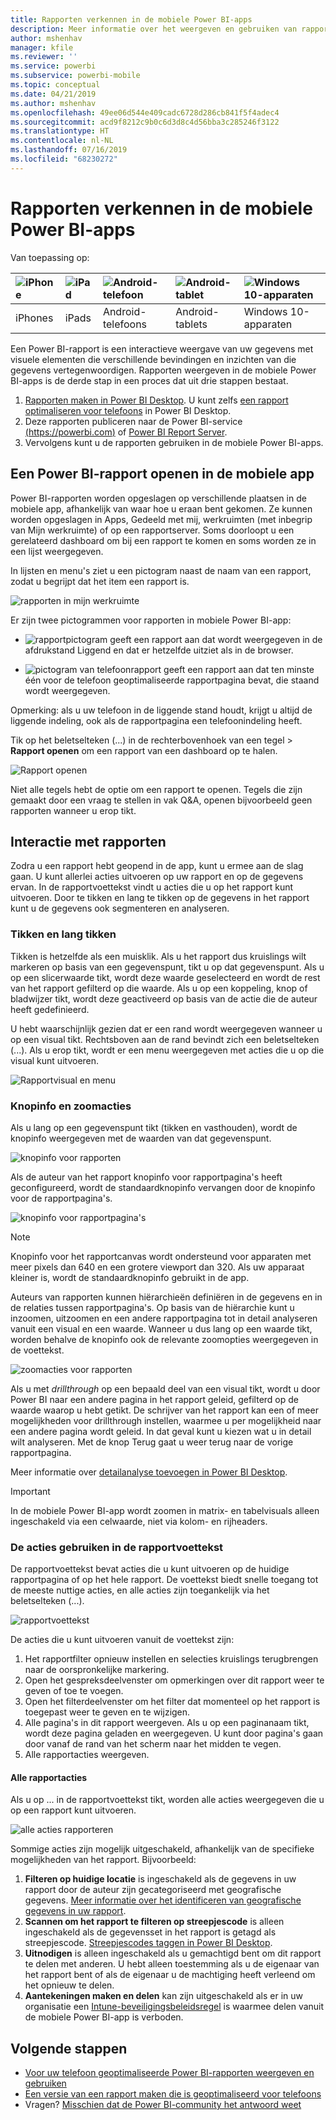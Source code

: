 ```yaml
---
title: Rapporten verkennen in de mobiele Power BI-apps
description: Meer informatie over het weergeven en gebruiken van rapporten in de mobiele Power BI-app op uw telefoon of tablet. U maakt rapporten in de Power BI-service of Power BI Desktop en kunt ze vervolgens gebruiken de mobiele apps.
author: mshenhav
manager: kfile
ms.reviewer: ''
ms.service: powerbi
ms.subservice: powerbi-mobile
ms.topic: conceptual
ms.date: 04/21/2019
ms.author: mshenhav
ms.openlocfilehash: 49ee06d544e409cadc6728d286cb841f5f4adec4
ms.sourcegitcommit: acd9f8212c9b0c6d3d8c4d56bba3c285246f3122
ms.translationtype: HT
ms.contentlocale: nl-NL
ms.lasthandoff: 07/16/2019
ms.locfileid: "68230272"
---
```

# <a name="explore-reports-in-the-power-bi-mobile-apps"></a>Rapporten verkennen in de mobiele Power BI-apps
Van toepassing op:

| ![iPhone](././media/mobile-reports-in-the-mobile-apps/ios-logo-40-px.png) | ![iPad](././media/mobile-reports-in-the-mobile-apps/ios-logo-40-px.png) | ![Android-telefoon](././media/mobile-reports-in-the-mobile-apps/android-logo-40-px.png) | ![Android-tablet](././media/mobile-reports-in-the-mobile-apps/android-logo-40-px.png) | ![Windows 10-apparaten](./media/mobile-reports-in-the-mobile-apps/win-10-logo-40-px.png) |
|:--- |:--- |:--- |:--- |:--- |
| iPhones |iPads |Android-telefoons |Android-tablets |Windows 10-apparaten |

Een Power BI-rapport is een interactieve weergave van uw gegevens met visuele elementen die verschillende bevindingen en inzichten van die gegevens vertegenwoordigen. Rapporten weergeven in de mobiele Power BI-apps is de derde stap in een proces dat uit drie stappen bestaat.

1. [Rapporten maken in Power BI Desktop](../../desktop-report-view.md). U kunt zelfs [een rapport optimaliseren voor telefoons](mobile-apps-view-phone-report.md) in Power BI Desktop. 
2. Deze rapporten publiceren naar de Power BI-service [(https://powerbi.com)](https://powerbi.com) of [Power BI Report Server](../../report-server/get-started.md).  
3. Vervolgens kunt u de rapporten gebruiken in de mobiele Power BI-apps.

## <a name="open-a-power-bi-report-in-the-mobile-app"></a>Een Power BI-rapport openen in de mobiele app
Power BI-rapporten worden opgeslagen op verschillende plaatsen in de mobiele app, afhankelijk van waar hoe u eraan bent gekomen. Ze kunnen worden opgeslagen in Apps, Gedeeld met mij, werkruimten (met inbegrip van Mijn werkruimte) of op een rapportserver. Soms doorloopt u een gerelateerd dashboard om bij een rapport te komen en soms worden ze in een lijst weergegeven.

In lijsten en menu's ziet u een pictogram naast de naam van een rapport, zodat u begrijpt dat het item een rapport is. 

![rapporten in mijn werkruimte](./media/mobile-reports-in-the-mobile-apps/reports-my-workspace.png) 

Er zijn twee pictogrammen voor rapporten in mobiele Power BI-app:

* ![rapportpictogram](./media/mobile-reports-in-the-mobile-apps/report-default-icon.png) geeft een rapport aan dat wordt weergegeven in de afdrukstand Liggend en dat er hetzelfde uitziet als in de browser.

* ![pictogram van telefoonrapport](./media/mobile-reports-in-the-mobile-apps/report-phone-icon.png) geeft een rapport aan dat ten minste één voor de telefoon geoptimaliseerde rapportpagina bevat, die staand wordt weergegeven. 

Opmerking: als u uw telefoon in de liggende stand houdt, krijgt u altijd de liggende indeling, ook als de rapportpagina een telefoonindeling heeft. 

Tik op het beletselteken (...) in de rechterbovenhoek van een tegel > **Rapport openen** om een rapport van een dashboard op te halen.
  
  ![Rapport openen](./media/mobile-reports-in-the-mobile-apps/power-bi-android-open-report-tile.png)
  
  Niet alle tegels hebt de optie om een rapport te openen. Tegels die zijn gemaakt door een vraag te stellen in vak Q&A, openen bijvoorbeeld geen rapporten wanneer u erop tikt. 
  
## <a name="interacting-with-reports"></a>Interactie met rapporten
Zodra u een rapport hebt geopend in de app, kunt u ermee aan de slag gaan. U kunt allerlei acties uitvoeren op uw rapport en op de gegevens ervan. In de rapportvoettekst vindt u acties die u op het rapport kunt uitvoeren. Door te tikken en lang te tikken op de gegevens in het rapport kunt u de gegevens ook segmenteren en analyseren.

### <a name="using-tap-and-long-tap"></a>Tikken en lang tikken
Tikken is hetzelfde als een muisklik. Als u het rapport dus kruislings wilt markeren op basis van een gegevenspunt, tikt u op dat gegevenspunt.
Als u op een slicerwaarde tikt, wordt deze waarde geselecteerd en wordt de rest van het rapport gefilterd op die waarde. Als u op een koppeling, knop of bladwijzer tikt, wordt deze geactiveerd op basis van de actie die de auteur heeft gedefinieerd.

U hebt waarschijnlijk gezien dat er een rand wordt weergegeven wanneer u op een visual tikt. Rechtsboven aan de rand bevindt zich een beletselteken (...). Als u erop tikt, wordt er een menu weergegeven met acties die u op die visual kunt uitvoeren.

![Rapportvisual en menu](./media/mobile-reports-in-the-mobile-apps/report-visual-menu.png)

### <a name="tooltip-and-drill-actions"></a>Knopinfo en zoomacties

Als u lang op een gegevenspunt tikt (tikken en vasthouden), wordt de knopinfo weergegeven met de waarden van dat gegevenspunt. 

![knopinfo voor rapporten](./media/mobile-reports-in-the-mobile-apps/report-tooltip.png)

Als de auteur van het rapport knopinfo voor rapportpagina's heeft geconfigureerd, wordt de standaardknopinfo vervangen door de knopinfo voor de rapportpagina's.

![knopinfo voor rapportpagina's](./media/mobile-reports-in-the-mobile-apps/report-page-tooltip.png)

> [!NOTE]
> Knopinfo voor het rapportcanvas wordt ondersteund voor apparaten met meer pixels dan 640 en een grotere viewport dan 320. Als uw apparaat kleiner is, wordt de standaardknopinfo gebruikt in de app.

Auteurs van rapporten kunnen hiërarchieën definiëren in de gegevens en in de relaties tussen rapportpagina's. Op basis van de hiërarchie kunt u inzoomen, uitzoomen en een andere rapportpagina tot in detail analyseren vanuit een visual en een waarde. Wanneer u dus lang op een waarde tikt, worden behalve de knopinfo ook de relevante zoomopties weergegeven in de voettekst. 

![zoomacties voor rapporten](./media/mobile-reports-in-the-mobile-apps/report-drill-actions.png)

Als u met *drillthrough* op een bepaald deel van een visual tikt, wordt u door Power BI naar een andere pagina in het rapport geleid, gefilterd op de waarde waarop u hebt getikt.  De schrijver van het rapport kan een of meer mogelijkheden voor drillthrough instellen, waarmee u per mogelijkheid naar een andere pagina wordt geleid. In dat geval kunt u kiezen wat u in detail wilt analyseren. Met de knop Terug gaat u weer terug naar de vorige rapportpagina.

Meer informatie over [detailanalyse toevoegen in Power BI Desktop](../../desktop-drillthrough.md).
   
   > [!IMPORTANT]
   > In de mobiele Power BI-app wordt zoomen in matrix- en tabelvisuals alleen ingeschakeld via een celwaarde, niet via kolom- en rijheaders.
   
   
   
### <a name="using-the-actions-in-the-report-footer"></a>De acties gebruiken in de rapportvoettekst
De rapportvoettekst bevat acties die u kunt uitvoeren op de huidige rapportpagina of op het hele rapport. De voettekst biedt snelle toegang tot de meeste nuttige acties, en alle acties zijn toegankelijk via het beletselteken (...).

![rapportvoettekst](./media/mobile-reports-in-the-mobile-apps/report-footer.png)

De acties die u kunt uitvoeren vanuit de voettekst zijn:
1) Het rapportfilter opnieuw instellen en selecties kruislings terugbrengen naar de oorspronkelijke markering.
2) Open het gespreksdeelvenster om opmerkingen over dit rapport weer te geven of toe te voegen.
3) Open het filterdeelvenster om het filter dat momenteel op het rapport is toegepast weer te geven en te wijzigen.
4) Alle pagina's in dit rapport weergeven. Als u op een paginanaam tikt, wordt deze pagina geladen en weergegeven.
U kunt door pagina's gaan door vanaf de rand van het scherm naar het midden te vegen.
5) Alle rapportacties weergeven.

#### <a name="all-report-actions"></a>Alle rapportacties
Als u op ... in de rapportvoettekst tikt, worden alle acties weergegeven die u op een rapport kunt uitvoeren. 

![alle acties rapporteren](./media/mobile-reports-in-the-mobile-apps/report-all-actions.png)

Sommige acties zijn mogelijk uitgeschakeld, afhankelijk van de specifieke mogelijkheden van het rapport.
Bijvoorbeeld:
1) **Filteren op huidige locatie** is ingeschakeld als de gegevens in uw rapport door de auteur zijn gecategoriseerd met geografische gegevens. [Meer informatie over het identificeren van geografische gegevens in uw rapport](https://docs.microsoft.com/power-bi/desktop-mobile-geofiltering).
2) **Scannen om het rapport te filteren op streepjescode** is alleen ingeschakeld als de gegevensset in het rapport is getagd als streepjescode. [Streepjescodes taggen in Power BI Desktop](https://docs.microsoft.com/power-bi/desktop-mobile-barcodes). 
3) **Uitnodigen** is alleen ingeschakeld als u gemachtigd bent om dit rapport te delen met anderen. U hebt alleen toestemming als u de eigenaar van het rapport bent of als de eigenaar u de machtiging heeft verleend om het opnieuw te delen.
4) **Aantekeningen maken en delen** kan zijn uitgeschakeld als er in uw organisatie een [Intune-beveiligingsbeleidsregel](https://docs.microsoft.com/intune/app-protection-policies) is waarmee delen vanuit de mobiele Power BI-app is verboden. 

## <a name="next-steps"></a>Volgende stappen
* [Voor uw telefoon geoptimaliseerde Power BI-rapporten weergeven en gebruiken](mobile-apps-view-phone-report.md)
* [Een versie van een rapport maken die is geoptimaliseerd voor telefoons](../../desktop-create-phone-report.md)
* Vragen? [Misschien dat de Power BI-community het antwoord weet](http://community.powerbi.com/)

